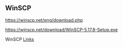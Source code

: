 ## WinSCP

<!--![](../../img/media.png)-->

https://winscp.net/eng/download.php

https://winscp.net/download/WinSCP-5.17.8-Setup.exe

WinSCP  [Links](https://winscp.net/download/WinSCP-5.17.8-Setup.exe)